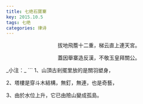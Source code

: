 ```yaml
---
title: 七绝石寶寨
key: 2015.10.5
tags: 七绝
categories: 律诗
---
```


<p align="center">拔地飛簷十二重，梯云直上連天宮。
</p>
<p align="center">蓋因舉寨造反漢，不敬玉皇拜關公。
</p>
_小注：_
```
1、山頂古剎擺里放的是關羽塑身，

2、塔樓是穿斗木結構，無釘，無連，也是奇藝，

3、由於水位上升，它已由險山變成孤島。

```